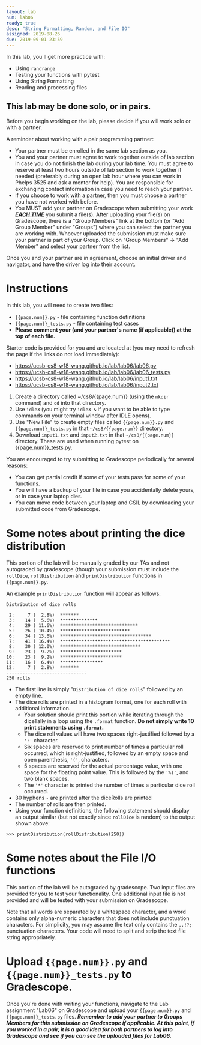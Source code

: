```yaml
---
layout: lab
num: lab06
ready: true
desc: "String Formatting, Random, and File IO"
assigned: 2019-08-26
due: 2019-09-01 23:59
---
```


In this lab, you'll get more practice with:

* Using `randrange`
* Testing your functions with pytest
* Using String Formatting
* Reading and processing files

## This lab may be done solo, or in pairs.

Before you begin working on the lab, please decide if you will work solo or with a partner.

A reminder about working with a pair programming partner:

* Your partner must be enrolled in the same lab section as you.
* You and your partner must agree to work together outside of lab section in case you do not finish the lab during your lab time. You must agree to reserve at least two hours outside of lab section to work together if needed (preferably during an open lab hour where you can work in Phelps 3525 and ask a mentor for help). You are responsible for exchanging contact information in case you need to reach your partner.
* If you choose to work with a partner, then you must choose a partner you have not worked with before.
* You MUST add your partner on Gradescope when submitting your work <strong>*<u>EACH TIME</u>*</strong> you submit a file(s). After uploading your file(s) on Gradescope, there is a "Group Members" link at the bottom (or "Add Group Member" under "Groups") where you can select the partner you are working with. Whoever uploaded the submission must make sure your partner is part of your Group. Click on "Group Members" -> "Add Member" and select your partner from the list.

Once you and your partner are in agreement, choose an initial driver and navigator, and have the driver log into their account.

# Instructions

In this lab, you will need to create two files:
* `{{page.num}}.py` - file containing function definitions
* `{{page.num}}_tests.py` - file containing test cases
* <strong>Please comment your (and your partner's name (if applicable)) at the top of each file.</strong>

Starter code is provided for you and are located at (you may need to refresh the page if the links do not load immediately):
* <https://ucsb-cs8-w18-wang.github.io/lab/lab06/lab06.py>
* <https://ucsb-cs8-w18-wang.github.io/lab/lab06/lab06_tests.py>
* <https://ucsb-cs8-w18-wang.github.io/lab/lab06/input1.txt>
* <https://ucsb-cs8-w18-wang.github.io/lab/lab06/input2.txt>

1.  Create a directory called ~/cs8/{{page.num}} (using the `mkdir` command) and `cd` into that directory.
2.  Use `idle3` (you might try `idle3 &` if you want to be able to type commands on your terminal window after IDLE opens).
3.  Use "New File" to create empty files called `{{page.num}}.py` and `{{page.num}}_tests.py` in that `~/cs8/{{page.num}}` directory.
4.  Download `input1.txt` and `input2.txt` in that `~/cs8/{{page.num}}` directory. These are used when running pytest on {{page.num}}_tests.py.

You are encouraged to try submitting to Gradescope periodically for several reasons:

* You can get partial credit if some of your tests pass for some of your functions.
* You will have a backup of your file in case you accidentally delete yours, or in case your laptop dies.
* You can move code between your laptop and CSIL by downloading your submitted code from Gradescope.

# Some notes about printing the dice distribution

This portion of the lab will be manually graded by our TAs and not autograded by gradescope (though your submission must include the `rollDice`, `rollDistribution` and `printDistribution` functions in `{{page.num}}.py`.

An example `printDistribution` function will appear as follows:

```
Distribution of dice rolls

 2:     7 (  2.8%)  *******
 3:    14 (  5.6%)  **************
 4:    29 ( 11.6%)  *****************************
 5:    26 ( 10.4%)  **************************
 6:    34 ( 13.6%)  **********************************
 7:    41 ( 16.4%)  *****************************************
 8:    30 ( 12.0%)  ******************************
 9:    23 (  9.2%)  ***********************
10:    23 (  9.2%)  ***********************
11:    16 (  6.4%)  ****************
12:     7 (  2.8%)  *******
------------------------------
250 rolls
```

* The first line is simply "`Distribution of dice rolls`" followed by an empty line.
* The dice rolls are printed in a histogram format, one for each roll with additional information.
	* Your solution should print this portion while iterating through the diceTally in a loop using the `.format` function. <strong>Do not simply write 10 print statements using `.format`.</strong> 
	* The dice roll values will have two spaces right-justified followed by a `':'` character.
	* Six spaces are reserved to print number of times a particular roll occurred, which is right-justified, followed by an empty space and open parenthesis, `'('`, characters.
	* 5 spaces are reserved for the actual percentage value, with one space for the floating point value. This is followed by the `'%)'`, and two blank spaces.
	* The `'*'` character is printed the number of times a particular dice roll occurred.
* 30 hyphens `-` are printed after the diceRolls are printed
* The number of rolls are then printed.
* Using your function definitions, the following statement should display an output similar (but not exactly since `rollDice` is random) to the output shown above:

```>>> printDistribution(rollDistribution(250))```

# Some notes about the File I/O functions

This portion of the lab will be autograded by gradescope. Two input files are provided for you to test your functionality. One additional input file is not provided and will be tested with your submission on Gradescope.

Note that all words are separated by a whitespace character, and a word contains only alpha-numeric characters that does not include punctuation characters. For simplicity, you may assume the text only contains the `,.!?;` punctuation characters. Your code will need to split and strip the text file string appropriately.

# Upload `{{page.num}}.py` and `{{page.num}}_tests.py` to Gradescope.

Once you're done with writing your functions, navigate to the Lab assignment "Lab06" on Gradescope and upload your `{{page.num}}.py` and `{{page.num}}_tests.py` files. <strong>*Remember to add your partner to Groups Members for this submission on Gradescope if applicable. At this point, if you worked in a pair, it is a good idea for both partners to log into Gradescope and see if you can see the uploaded files for Lab06.*</strong>
